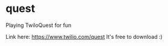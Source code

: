 # quest
Playing TwiloQuest for fun

Link here: https://www.twilio.com/quest
It's free to download :)
